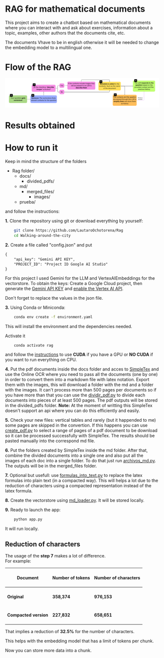 # RAG for mathematical documents
This project aims to create a chatbot based on mathematical documents where you can interact with and ask about exercises, information about a topic, examples, other authors that the documents cite, etc.

The documents Vhave to be in english otherwise it will be needed to change the embedding model to a multilingual one.

# Flow of the RAG

<div style="text-align: center;">
  <img src="flow_chart.png" alt="Flow Chart" />
</div>

# Results obtained



# How to run it

Keep in mind the structure of the folders
- Rag folder/
  - docs/
    - divided_pdfs/
  - md/
    - merged_files/
      - images/
  - prueba/

and follow the instructions:

**1.** Clone the repository using git or download everything by yourself:
```bash
    git clone https://github.com/LautaroOchotorena/Rag
    cd Walking-around-the-city
```
**2.** Create a file called "config.json" and put
```
{
	"api_key": "Gemini API KEY",
	"PROJECT_ID": "Project ID Google AI Studio"
}
```
For this project I used Gemini for the LLM and VertexAIEmbeddings for the vectorstore.
To obtain the keys: Create a Google Cloud project, then generate the [Gemini API KEY](https://aistudio.google.com/app/apikey) and [enable the Vertex AI API](https://console.cloud.google.com/flows/enableapi?apiid=aiplatform.googleapis.com).

Don't forget to replace the values in the json file.

**3.** Using Conda or Miniconda:
```bash
    conda env create -f environment.yaml
```
This will install the environment and the dependencies needed.

   Activate it
```bash
    conda activate rag
```
and follow the [instructions](https://pytorch.org/get-started/locally/) to use **CUDA** if you have a GPU or **NO CUDA** if you want to run everything on CPU.

**4.** Put the pdf documents inside the docs folder and acces to [SimpleTex](https://simpletex.net/) and use the Online OCR where you need to pass all the documents (one by one) in order to convert them into a markdown file with latex notation. Export them with the images, this will download a folder with the md and a folder with the images.
It can't process more than 500 pages per documents so if you have more than that you can use the [dividir_pdf.py](https://github.com/LautaroOchotorena/Rag/blob/master/dividir_pdf.py) to divide each documents into pieces of at least 500 pages. The pdf outputs will be stored in the divided_pdfs folder.
**Note:** At the moment of writting this SimpleTex doesn't support an api where you can do this efficiently and easily.

**5.** Check your new files: vertical tables and rarely (but it happended to me) some pages are skipped in the convertion.
If this happens you can use [create_pdf.py](https://github.com/LautaroOchotorena/Rag/blob/master/crear_pdf.py) to select a range of pages of a pdf document to be download so it can be processed successfully with SimpleTex. The results should be pasted manually into the correspond md file.

**6.** Put the folders created by SimpleTex inside the md folder. After that, combine the divided documents into a single one and also put all the images of each doc into a single folder. To do that just run [archivos_md.py](https://github.com/LautaroOchotorena/Rag/blob/master/archivos_md.py). The outputs will be in the merged_files folder.

**7.** Optional but usefull: use [formulas_into_text.py](https://github.com/LautaroOchotorena/Rag/blob/master/formulas_into_text.py) to replace the latex formulas into plain text (in a compacted way). This will helps a lot due to the reduction of characters using a compacted representation instead of the latex formula.

**8.** Create the vectorstore using [md_loader.py](https://github.com/LautaroOchotorena/Rag/blob/master/md_loader.py). It will be stored locally.

**9.** Ready to launch the app:
```bash
    python app.py
```
It will run locally.

## Reduction of characters
The usage of the **step 7** makes a lot of difference. <br>
For example:
<div align="center">

| <h4>Document</h4> | <h4>Number of tokens</h4>  | <h4>Number of characters</h4>
|-----------------------|--------------------|--------------------|
| <h4>**Original**</h4>   | <h4>358,374</h4>  | <h4>976,153</h4>
| <h4>**Compacted version**</h4>| <h4>227,832</h4> | <h4>658,651</h4>

</div>

That implies a reduction of **32.5%** for the number of characters.

This helps with the embedding model that has a limit of tokens per chunk.

Now you can store more data into a chunk.